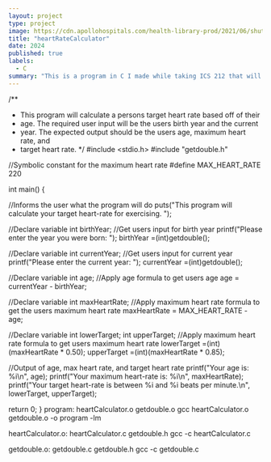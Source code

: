```yaml
---
layout: project
type: project
image: https://cdn.apollohospitals.com/health-library-prod/2021/06/shutterstock_1236631984-scaled.jpg
title: "heartRateCalculator"
date: 2024
published: true
labels:
  - C
summary: "This is a program in C I made while taking ICS 212 that will calculate a persons target heart rate based off of their age."
---
```


/**
 * This program will calculate a persons target heart rate based off of their
 * age. The required user input will be the users birth year and the current 
 * year. The expected output should be the users age, maximum heart rate, and 
 * target heart rate.
 */
#include <stdio.h>
#include "getdouble.h"

//Symbolic constant for the maximum heart rate
#define MAX_HEART_RATE 220

int main() {

  //Informs the user what the program will do
  puts("This program will calculate your target heart-rate for exercising. ");

  //Declare variable
  int birthYear;
  //Get users input for birth year
  printf("Please enter the year you were born: ");
  birthYear =(int)getdouble();

  //Declare variable
  int currentYear;
  //Get users input for current year
  printf("Please enter the current year: ");
  currentYear =(int)getdouble();

  //Declare variable
  int age;
  //Apply age formula to get users age
  age = currentYear - birthYear;

  //Declare variable
  int maxHeartRate;
  //Apply maximum heart rate formula to get the users maximum heart rate
  maxHeartRate = MAX_HEART_RATE - age;

  //Declare variable
  int lowerTarget;
  int upperTarget;
  //Apply maximum heart rate formula to get users maximum heart rate
  lowerTarget =(int)(maxHeartRate * 0.50);
  upperTarget =(int)(maxHeartRate * 0.85);
  
  //Output of age, max heart rate, and target heart rate
  printf("Your age is: %i\n", age);
  printf("Your maximum heart-rate is: %i\n", maxHeartRate);
  printf("Your target heart-rate is between %i and %i beats per minute.\n", lowerTarget, upperTarget);

  return 0;
}
program: heartCalculator.o getdouble.o
	gcc heartCalculator.o getdouble.o -o program -lm

heartCalculator.o: heartCalculator.c getdouble.h
	gcc -c heartCalculator.c

getdouble.o: getdouble.c getdouble.h
	gcc -c getdouble.c

